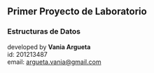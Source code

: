 ## Primer Proyecto de Laboratorio
### Estructuras de Datos

developed by **Vania Argueta**<br>
id: 201213487<br>
email: argueta.vania@gmail.com<br>



